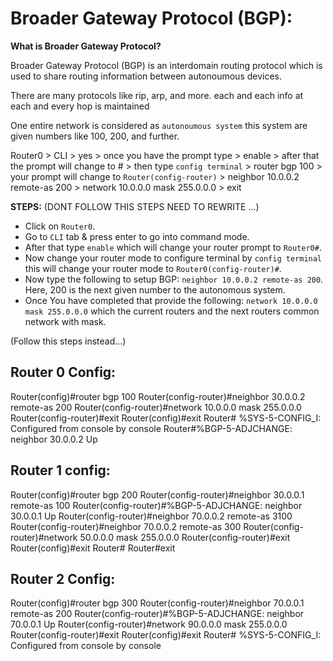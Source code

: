 # Broader Gateway Protocol (BGP):

**What is Broader Gateway Protocol?**

Broader Gateway Protocol (BGP) is an interdomain routing protocol which is used to share routing information between autonoumous devices. 

There are many protocols like rip, arp, and more.
each and each info at each and every hop is maintained 

One entire network is considered as `autonoumous system` this system are given numbers like 100, 200, and further. 

Router0 > CLI > yes > once you have the prompt type > enable > after that the prompt will change to # > then type `config terminal` > router bgp 100 > your prompt will change to `Router(config-router)` > neighbor 10.0.0.2 remote-as 200 > network 10.0.0.0 mask 255.0.0.0 > exit


**STEPS:** (DONT FOLLOW THIS STEPS NEED TO REWRITE ...)

* Click on `Router0`. 
* Go to `CLI` tab & press enter to go into command mode.
* After that type `enable` which will change your router prompt to `Router0#`.
* Now change your router mode to configure terminal by `config terminal` this will change your router mode to `Router0(config-router)#`.
* Now type the following to setup BGP: `neighbor 10.0.0.2 remote-as 200`. Here, 200 is the next given number to the autonomous system.
* Once You have completed that provide the following: `network 10.0.0.0 mask 255.0.0.0` which the current routers and the next routers common network with mask.


(Follow this steps instead...)


## Router 0 Config: 
Router(config)#router bgp 100
Router(config-router)#neighbor 30.0.0.2 remote-as 200
Router(config-router)#network 10.0.0.0 mask 255.0.0.0
Router(config-router)#exit
Router(config)#exit
Router#
%SYS-5-CONFIG_I: Configured from console by console
Router#%BGP-5-ADJCHANGE: neighbor 30.0.0.2 Up


## Router 1 config: 

Router(config)#router bgp 200
Router(config-router)#neighbor 30.0.0.1 remote-as 100
Router(config-router)#%BGP-5-ADJCHANGE: neighbor 30.0.0.1 Up
Router(config-router)#neighbor 70.0.0.2 remote-as 3100
Router(config-router)#neighbor 70.0.0.2 remote-as 300
Router(config-router)#network 50.0.0.0 mask 255.0.0.0
Router(config-router)#exit
Router(config)#exit
Router#
Router#exit

## Router 2 Config: 

Router(config)#router bgp 300
Router(config-router)#neighbor 70.0.0.1 remote-as 200
Router(config-router)#%BGP-5-ADJCHANGE: neighbor 70.0.0.1 Up
Router(config-router)#network 90.0.0.0 mask 255.0.0.0
Router(config-router)#exit
Router(config)#exit
Router#
%SYS-5-CONFIG_I: Configured from console by console

